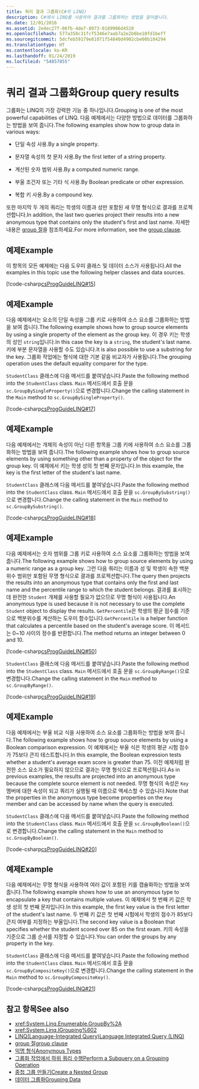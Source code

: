```yaml
---
title: 쿼리 결과 그룹화(C#의 LINQ)
description: C#에서 LINQ를 사용하여 결과를 그룹화하는 방법을 알아봅니다.
ms.date: 12/01/2016
ms.assetid: 2e4ec27f-06fb-4de7-8973-0189906d4520
ms.openlocfilehash: 577a358c31fcf5346e7aab7a2e2b6be10fd1beff
ms.sourcegitcommit: 5dcfeb59179e81071f54840d4902cbe00b184294
ms.translationtype: HT
ms.contentlocale: ko-KR
ms.lasthandoff: 01/24/2019
ms.locfileid: "54857855"
---
```

# <a name="group-query-results"></a><span data-ttu-id="f6810-103">쿼리 결과 그룹화</span><span class="sxs-lookup"><span data-stu-id="f6810-103">Group query results</span></span>

<span data-ttu-id="f6810-104">그룹화는 LINQ의 가장 강력한 기능 중 하나입니다.</span><span class="sxs-lookup"><span data-stu-id="f6810-104">Grouping is one of the most powerful capabilities of LINQ.</span></span> <span data-ttu-id="f6810-105">다음 예제에서는 다양한 방법으로 데이터를 그룹화하는 방법을 보여 줍니다.</span><span class="sxs-lookup"><span data-stu-id="f6810-105">The following examples show how to group data in various ways:</span></span>

- <span data-ttu-id="f6810-106">단일 속성 사용.</span><span class="sxs-lookup"><span data-stu-id="f6810-106">By a single property.</span></span>

- <span data-ttu-id="f6810-107">문자열 속성의 첫 문자 사용.</span><span class="sxs-lookup"><span data-stu-id="f6810-107">By the first letter of a string property.</span></span>

- <span data-ttu-id="f6810-108">계산된 숫자 범위 사용.</span><span class="sxs-lookup"><span data-stu-id="f6810-108">By a computed numeric range.</span></span>

- <span data-ttu-id="f6810-109">부울 조건자 또는 기타 식 사용.</span><span class="sxs-lookup"><span data-stu-id="f6810-109">By Boolean predicate or other expression.</span></span>

- <span data-ttu-id="f6810-110">복합 키 사용.</span><span class="sxs-lookup"><span data-stu-id="f6810-110">By a compound key.</span></span>

<span data-ttu-id="f6810-111">또한 마지막 두 개의 쿼리는 학생의 이름과 성만 포함된 새 무명 형식으로 결과를 프로젝션합니다.</span><span class="sxs-lookup"><span data-stu-id="f6810-111">In addition, the last two queries project their results into a new anonymous type that contains only the student's first and last name.</span></span> <span data-ttu-id="f6810-112">자세한 내용은 [group 절](../language-reference/keywords/group-clause.md)을 참조하세요.</span><span class="sxs-lookup"><span data-stu-id="f6810-112">For more information, see the [group clause](../language-reference/keywords/group-clause.md).</span></span>

## <a name="example"></a><span data-ttu-id="f6810-113">예제</span><span class="sxs-lookup"><span data-stu-id="f6810-113">Example</span></span>

<span data-ttu-id="f6810-114">이 항목의 모든 예제에는 다음 도우미 클래스 및 데이터 소스가 사용됩니다.</span><span class="sxs-lookup"><span data-stu-id="f6810-114">All the examples in this topic use the following helper classes and data sources.</span></span>

[!code-csharp[csProgGuideLINQ#15](~/samples/snippets/csharp/concepts/linq/how-to-group-query-results_1.cs)]

## <a name="example"></a><span data-ttu-id="f6810-115">예제</span><span class="sxs-lookup"><span data-stu-id="f6810-115">Example</span></span>

<span data-ttu-id="f6810-116">다음 예제에서는 요소의 단일 속성을 그룹 키로 사용하여 소스 요소를 그룹화하는 방법을 보여 줍니다.</span><span class="sxs-lookup"><span data-stu-id="f6810-116">The following example shows how to group source elements by using a single property of the element as the group key.</span></span> <span data-ttu-id="f6810-117">이 경우 키는 학생의 성인 `string`입니다.</span><span class="sxs-lookup"><span data-stu-id="f6810-117">In this case the key is a `string`, the student's last name.</span></span> <span data-ttu-id="f6810-118">키에 부분 문자열을 사용할 수도 있습니다.</span><span class="sxs-lookup"><span data-stu-id="f6810-118">It is also possible to use a substring for the key.</span></span> <span data-ttu-id="f6810-119">그룹화 작업에는 형식에 대한 기본 같음 비교자가 사용됩니다.</span><span class="sxs-lookup"><span data-stu-id="f6810-119">The grouping operation uses the default equality comparer for the type.</span></span>

<span data-ttu-id="f6810-120">`StudentClass` 클래스에 다음 메서드를 붙여넣습니다.</span><span class="sxs-lookup"><span data-stu-id="f6810-120">Paste the following method into the `StudentClass` class.</span></span> <span data-ttu-id="f6810-121">`Main` 메서드에서 호출 문을 `sc.GroupBySingleProperty()`으로 변경합니다.</span><span class="sxs-lookup"><span data-stu-id="f6810-121">Change the calling statement in the `Main` method to `sc.GroupBySingleProperty()`.</span></span>

[!code-csharp[csProgGuideLINQ#17](~/samples/snippets/csharp/concepts/linq/how-to-group-query-results_2.cs)]

## <a name="example"></a><span data-ttu-id="f6810-122">예제</span><span class="sxs-lookup"><span data-stu-id="f6810-122">Example</span></span>

<span data-ttu-id="f6810-123">다음 예제에서는 개체의 속성이 아닌 다른 항목을 그룹 키에 사용하여 소스 요소를 그룹화하는 방법을 보여 줍니다.</span><span class="sxs-lookup"><span data-stu-id="f6810-123">The following example shows how to group source elements by using something other than a property of the object for the group key.</span></span> <span data-ttu-id="f6810-124">이 예제에서 키는 학생 성의 첫 번째 문자입니다.</span><span class="sxs-lookup"><span data-stu-id="f6810-124">In this example, the key is the first letter of the student's last name.</span></span>

<span data-ttu-id="f6810-125">`StudentClass` 클래스에 다음 메서드를 붙여넣습니다.</span><span class="sxs-lookup"><span data-stu-id="f6810-125">Paste the following method into the `StudentClass` class.</span></span> <span data-ttu-id="f6810-126">`Main` 메서드에서 호출 문을 `sc.GroupBySubstring()`으로 변경합니다.</span><span class="sxs-lookup"><span data-stu-id="f6810-126">Change the calling statement in the `Main` method to `sc.GroupBySubstring()`.</span></span>

[!code-csharp[csProgGuideLINQ#18](~/samples/snippets/csharp/concepts/linq/how-to-group-query-results_3.cs)]

## <a name="example"></a><span data-ttu-id="f6810-127">예제</span><span class="sxs-lookup"><span data-stu-id="f6810-127">Example</span></span>

<span data-ttu-id="f6810-128">다음 예제에서는 숫자 범위를 그룹 키로 사용하여 소스 요소를 그룹화하는 방법을 보여 줍니다.</span><span class="sxs-lookup"><span data-stu-id="f6810-128">The following example shows how to group source elements by using a numeric range as a group key.</span></span> <span data-ttu-id="f6810-129">그런 다음 쿼리는 이름과 성 및 학생이 속한 백분위수 범위만 포함된 무명 형식으로 결과를 프로젝션합니다.</span><span class="sxs-lookup"><span data-stu-id="f6810-129">The query then projects the results into an anonymous type that contains only the first and last name and the percentile range to which the student belongs.</span></span> <span data-ttu-id="f6810-130">결과를 표시하는 데 완전한 `Student` 개체를 사용할 필요가 없으므로 무명 형식이 사용됩니다.</span><span class="sxs-lookup"><span data-stu-id="f6810-130">An anonymous type is used because it is not necessary to use the complete `Student` object to display the results.</span></span> <span data-ttu-id="f6810-131">`GetPercentile`은 학생의 평균 점수를 기준으로 백분위수를 계산하는 도우미 함수입니다.</span><span class="sxs-lookup"><span data-stu-id="f6810-131">`GetPercentile` is a helper function that calculates a percentile based on the student's average score.</span></span> <span data-ttu-id="f6810-132">이 메서드는 0~10 사이의 정수를 반환합니다.</span><span class="sxs-lookup"><span data-stu-id="f6810-132">The method returns an integer between 0 and 10.</span></span>

[!code-csharp[csProgGuideLINQ#50](~/samples/snippets/csharp/concepts/linq/how-to-group-query-results_4.cs)]

<span data-ttu-id="f6810-133">`StudentClass` 클래스에 다음 메서드를 붙여넣습니다.</span><span class="sxs-lookup"><span data-stu-id="f6810-133">Paste the following method into the `StudentClass` class.</span></span> <span data-ttu-id="f6810-134">`Main` 메서드에서 호출 문을 `sc.GroupByRange()`으로 변경합니다.</span><span class="sxs-lookup"><span data-stu-id="f6810-134">Change the calling statement in the `Main` method to `sc.GroupByRange()`.</span></span>

[!code-csharp[csProgGuideLINQ#19](~/samples/snippets/csharp/concepts/linq/how-to-group-query-results_5.cs)]

## <a name="example"></a><span data-ttu-id="f6810-135">예제</span><span class="sxs-lookup"><span data-stu-id="f6810-135">Example</span></span>

<span data-ttu-id="f6810-136">다음 예제에서는 부울 비교 식을 사용하여 소스 요소를 그룹화하는 방법을 보여 줍니다.</span><span class="sxs-lookup"><span data-stu-id="f6810-136">The following example shows how to group source elements by using a Boolean comparison expression.</span></span> <span data-ttu-id="f6810-137">이 예제에서는 부울 식은 학생의 평균 시험 점수가 75보다 큰지 테스트합니다.</span><span class="sxs-lookup"><span data-stu-id="f6810-137">In this example, the Boolean expression tests whether a student's average exam score is greater than 75.</span></span> <span data-ttu-id="f6810-138">이전 예제처럼 완전한 소스 요소가 필요하지 않으므로 결과는 무명 형식으로 프로젝션됩니다.</span><span class="sxs-lookup"><span data-stu-id="f6810-138">As in previous examples, the results are projected into an anonymous type because the complete source element is not needed.</span></span> <span data-ttu-id="f6810-139">무명 형식의 속성은 `Key` 멤버에 대한 속성이 되고 쿼리가 실행될 때 이름으로 액세스할 수 있습니다.</span><span class="sxs-lookup"><span data-stu-id="f6810-139">Note that the properties in the anonymous type become properties on the `Key` member and can be accessed by name when the query is executed.</span></span>

<span data-ttu-id="f6810-140">`StudentClass` 클래스에 다음 메서드를 붙여넣습니다.</span><span class="sxs-lookup"><span data-stu-id="f6810-140">Paste the following method into the `StudentClass` class.</span></span> <span data-ttu-id="f6810-141">`Main` 메서드에서 호출 문을 `sc.GroupByBoolean()`으로 변경합니다.</span><span class="sxs-lookup"><span data-stu-id="f6810-141">Change the calling statement in the `Main` method to `sc.GroupByBoolean()`.</span></span>

[!code-csharp[csProgGuideLINQ#20](~/samples/snippets/csharp/concepts/linq/how-to-group-query-results_6.cs)]

## <a name="example"></a><span data-ttu-id="f6810-142">예제</span><span class="sxs-lookup"><span data-stu-id="f6810-142">Example</span></span>

<span data-ttu-id="f6810-143">다음 예제에서는 무명 형식을 사용하여 여러 값이 포함된 키를 캡슐화하는 방법을 보여 줍니다.</span><span class="sxs-lookup"><span data-stu-id="f6810-143">The following example shows how to use an anonymous type to encapsulate a key that contains multiple values.</span></span> <span data-ttu-id="f6810-144">이 예제에서 첫 번째 키 값은 학생 성의 첫 번째 문자입니다.</span><span class="sxs-lookup"><span data-stu-id="f6810-144">In this example, the first key value is the first letter of the student's last name.</span></span> <span data-ttu-id="f6810-145">두 번째 키 값은 첫 번째 시험에서 학생의 점수가 85보다 큰지 여부를 지정하는 부울입니다.</span><span class="sxs-lookup"><span data-stu-id="f6810-145">The second key value is a Boolean that specifies whether the student scored over 85 on the first exam.</span></span> <span data-ttu-id="f6810-146">키의 속성을 기준으로 그룹 순서를 지정할 수 있습니다.</span><span class="sxs-lookup"><span data-stu-id="f6810-146">You can order the groups by any property in the key.</span></span>

<span data-ttu-id="f6810-147">`StudentClass` 클래스에 다음 메서드를 붙여넣습니다.</span><span class="sxs-lookup"><span data-stu-id="f6810-147">Paste the following method into the `StudentClass` class.</span></span> <span data-ttu-id="f6810-148">`Main` 메서드에서 호출 문을 `sc.GroupByCompositeKey()`으로 변경합니다.</span><span class="sxs-lookup"><span data-stu-id="f6810-148">Change the calling statement in the `Main` method to `sc.GroupByCompositeKey()`.</span></span>

[!code-csharp[csProgGuideLINQ#21](~/samples/snippets/csharp/concepts/linq/how-to-group-query-results_7.cs)]

## <a name="see-also"></a><span data-ttu-id="f6810-149">참고 항목</span><span class="sxs-lookup"><span data-stu-id="f6810-149">See also</span></span>

- <xref:System.Linq.Enumerable.GroupBy%2A>
- <xref:System.Linq.IGrouping%602>
- [<span data-ttu-id="f6810-150">LINQ(Language-Integrated Query)</span><span class="sxs-lookup"><span data-stu-id="f6810-150">Language Integrated Query (LINQ)</span></span>](index.md)
- [<span data-ttu-id="f6810-151">group 절</span><span class="sxs-lookup"><span data-stu-id="f6810-151">group clause</span></span>](../language-reference/keywords/group-clause.md)
- [<span data-ttu-id="f6810-152">익명 형식</span><span class="sxs-lookup"><span data-stu-id="f6810-152">Anonymous Types</span></span>](../programming-guide/classes-and-structs/anonymous-types.md)
- [<span data-ttu-id="f6810-153">그룹화 작업에서 하위 쿼리 수행</span><span class="sxs-lookup"><span data-stu-id="f6810-153">Perform a Subquery on a Grouping Operation</span></span>](perform-a-subquery-on-a-grouping-operation.md)
- [<span data-ttu-id="f6810-154">중첩 그룹 만들기</span><span class="sxs-lookup"><span data-stu-id="f6810-154">Create a Nested Group</span></span>](create-a-nested-group.md)
- [<span data-ttu-id="f6810-155">데이터 그룹화</span><span class="sxs-lookup"><span data-stu-id="f6810-155">Grouping Data</span></span>](../programming-guide/concepts/linq/grouping-data.md)
